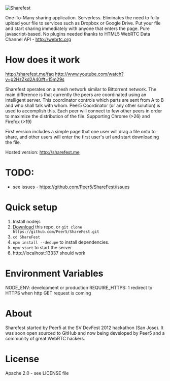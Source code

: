 ![Sharefest](https://raw.github.com/Peer5/ShareFest/master/sharefest/public/img/logo.png)

One-To-Many sharing application. Serverless.
Eliminates the need to fully upload your file to services such as Dropbox or Google Drive.
Put your file and start sharing immediately with anyone that enters the page.
Pure javascript-based. No plugins needed thanks to HTML5 WebRTC Data Channel API - http://webrtc.org

How does it work
================
http://sharefest.me/faq
http://www.youtube.com/watch?v=p2HzZkd2A40#t=15m29s

Sharefest operates on a mesh network similar to Bittorrent network.
The main difference is that currently the peers are coordinated using an intelligent server.
This coordinator controls which parts are sent from A to B and who shall talk with whom.
Peer5 Coordinator (or any other solution) is used to accomplish this.
Each peer will connect to few other peers in order to maximize the distribution of the file.
Supporting Chrome (>26) and Firefox (>19)

First version includes a simple page that one user will drag a file onto to
share, and other users will enter the first user's url and start downloading the file.

Hosted version: http://sharefest.me

TODO:
============
* see issues - https://github.com/Peer5/ShareFest/issues

Quick setup
==============
1. Install nodejs
2. [Download](https://github.com/Peer5/ShareFest/archive/master.zip) this repo, or `git clone https://github.com/Peer5/ShareFest.git`
3. `cd ShareFest`
4. `npm install --dedupe` to install dependencies.
5. `npm start` to start the server
6. http://localhost:13337 should work

Environment Variables
==============
NODE_ENV: development or production
REQUIRE_HTTPS: 1 redirect to HTTPS when http GET request is coming

About
==============
Sharefest started by Peer5 at the SV DevFest 2012 hackathon (San Jose).
It was soon open sourced to GitHub and now being developed by Peer5 and a community of great WebRTC hackers.

License
==============
Apache 2.0 - see LICENSE file
